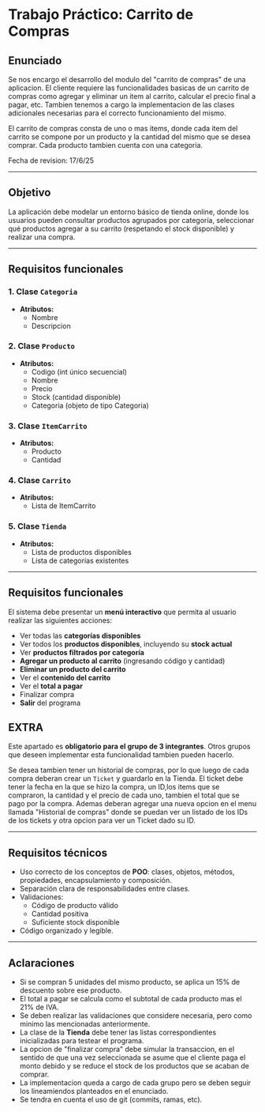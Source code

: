 # Trabajo Práctico: Carrito de Compras

## Enunciado

Se nos encargo el desarrollo del modulo del "carrito de compras" de una aplicacion. El cliente requiere las funcionalidades basicas de un carrito de compras como agregar y eliminar un item al carrito, calcular el precio final a pagar, etc. Tambien tenemos a cargo la implementacion de las clases adicionales necesarias para el correcto funcionamiento del mismo. 

El carrito de compras consta de uno o mas items, donde cada item del carrito se compone por un producto  y la cantidad del mismo que se desea comprar. Cada producto tambien cuenta con una categoria. 

Fecha de revision: 17/6/25 

---

## Objetivo

La aplicación debe modelar un entorno básico de tienda online, donde los usuarios pueden consultar productos agrupados por categoría, seleccionar qué productos agregar a su carrito (respetando el stock disponible) y realizar una compra.

---

## Requisitos funcionales

### 1. Clase `Categoria`
- **Atributos:**
  - Nombre
  - Descripcion

### 2. Clase `Producto`
- **Atributos:**
  - Codigo (int único secuencial)
  - Nombre
  - Precio
  - Stock (cantidad disponible)
  - Categoria (objeto de tipo Categoria)

### 3. Clase `ItemCarrito`
- **Atributos:**
  - Producto
  - Cantidad

### 4. Clase `Carrito`
- **Atributos:**
  - Lista de ItemCarrito

### 5. Clase `Tienda`
- **Atributos:**
  - Lista de productos disponibles
  - Lista de categorías existentes

---

## Requisitos funcionales

El sistema debe presentar un **menú interactivo** que permita al usuario realizar las siguientes acciones:

- Ver todas las **categorías disponibles**
- Ver todos los **productos disponibles**, incluyendo su **stock actual**
- Ver **productos filtrados por categoría**
- **Agregar un producto al carrito** (ingresando código y cantidad)
- **Eliminar un producto del carrito**
- Ver el **contenido del carrito**
- Ver el **total a pagar**
- Finalizar compra
- **Salir** del programa

## EXTRA
Este apartado es **obligatorio para el grupo de 3 integrantes**. Otros grupos que deseen implementar esta funcionalidad tambien pueden hacerlo.

Se desea tambien tener un historial de compras, por lo que luego de cada compra deberan crear un `Ticket` y guardarlo en la Tienda.
El ticket debe tener la fecha en la que se hizo la compra, un ID,los items que se compraron, la cantidad y el precio de cada uno, tambien el total que se pago por la compra.
Ademas deberan agregar una nueva opcion en el menu llamada "Historial de compras" donde se puedan ver un listado de los IDs de los tickets y otra opcion para ver un Ticket dado su ID.

---

## Requisitos técnicos

- Uso correcto de los conceptos de **POO**: clases, objetos, métodos, propiedades, encapsulamiento y composición.
- Separación clara de responsabilidades entre clases.
- Validaciones:
  - Código de producto válido
  - Cantidad positiva
  - Suficiente stock disponible
- Código organizado y legible.

---

## Aclaraciones

- Si se compran 5 unidades del mismo producto, se aplica un 15% de descuento sobre ese producto.
- El total a pagar se calcula como el subtotal de cada producto mas el 21% de IVA.
- Se deben realizar las validaciones que considere necesaria, pero como minimo las mencionadas anteriormente.
- La clase de la **Tienda** debe tener las listas correspondientes inicializadas para testear el programa.
- La opcion de "finalizar compra" debe simular la transaccion, en el sentido de que una vez seleccionada se asume que el cliente paga el monto debido y se reduce el stock de los productos que se acaban de comprar.
- La implementacion queda a cargo de cada grupo pero se deben seguir los lineamiendos planteados en el enunciado.
- Se tendra en cuenta el uso de git (commits, ramas, etc).
